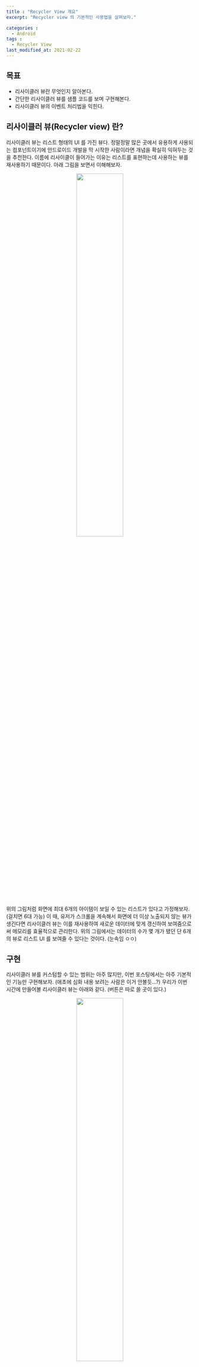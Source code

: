 ```yaml
---
title : "Recycler View 개요"
excerpt: "Recycler view 의 기본적인 사용법을 살펴보자."

categories :
  - Android 
tags : 
  - Recycler View 
last_modified_at: 2021-02-22
---
```


## 목표

- 리사이클러 뷰란 무엇인지 알아본다.
- 간단한 리사이클러 뷰를 샘플 코드를 보며 구현해본다.
- 리사이클러 뷰의 이벤트 처리법을 익힌다.

## 리사이클러 뷰(Recycler view) 란?

리사이클러 뷰는 리스트 형태의 UI 를 가진 뷰다. 정말정말 많은 곳에서 유용하게 사용되는 컴포넌트이기에 안드로이드 개발을 막 시작한 사람이라면 개념을 확실히 익혀두는 것을 추천한다. 이름에 리사이클이 들어가는 이유는 리스트를 표현하는데 사용하는 뷰를 재사용하기 때문이다. 아래 그림을 보면서 이해해보자. 

<p align="center">
  <img width="50%" height="50%" src="https://thkim9373.github.io/assets/images/recycler-view/recycler-view3.png">
</p>

위의 그림처럼 화면에 최대 6개의 아이템이 보일 수 있는 리스트가 있다고 가정해보자. (걸치면 6대 가능) 이 때, 유저가 스크롤을 계속해서 화면에 더 이상 노출되지 않는 뷰가 생긴다면 리사이클러 뷰는 이를 재사용하여 새로운 데이터에 맞게 갱신하여 보여줌으로써 메모리를 효율적으로 관리한다. 위의 그림에서는 데이터의 수가 몇 개가 됐던 단 6개의 뷰로 리스트 UI 를 보여줄 수 있다는 것이다. (눈속임 ㅇㅇ) 

## 구현

리사이클러 뷰를 커스텀할 수 있는 범위는 아주 많지만, 이번 포스팅에서는 아주 기본적인 기능만 구현해보자. (애초에 심화 내용 보려는 사람은 이거 안볼듯...?) 우리가 이번 시간에 만들어볼 리사이클러 뷰는 아래와 같다. (버튼은 따로 쓸 곳이 있다.) 

<p align="center">
  <img width="50%" height="50%" src="https://thkim9373.github.io/assets/images/recycler-view/recycler-view4.png">
</p>

2개의 텍스트 뷰에 각각 텍스트를 표시할 수 있고, 세로 방향으로 스크롤이 가능한 리사이클러 뷰다. 위와 같은 리사이클러 뷰를 구현하는데 필수적으로 필요한 것은 

- Item - 리스트를 구성하는 데이터
- View Holder - 아이템 뷰를 담을 수 있는 홀더
- Adapter - 데이터 리스트를 리사이클러 뷰와 연결해주는 역할
- Layout Manager - 리사이클러 뷰의 모양과 동작을 관리

이며, 추가적으로 Item decoration 이라는 컴포넌트를 추가해서 아이템 사이에 구분선을 만든다거나, 아이템이 보여지는 시점 및 위치를 조정하여 다양한 UI/UX 를 제공할 수 있다. 위의 리사이클러 뷰에는 구분선을 만드는 아이템 데코레이션이 적용되어 있는 상태이다. 

### Item

먼저 리스트에 넣을 데이터를 만들자. id 는 유저에게 보여지는 데이터는 아니지만, 나중에 어탭터를 구현할 때 필요하니 넣어주자. 

```kotlin
data class Item(
    // 고유값
    val id: Int,
    val title: String = "",
    var description: String = "",
)
```

### View Holder

뷰 홀더는 리사이클을 하기 위한 아이템 뷰를 가지고 있는 홀더이다. 클래스를 만들기에 앞서 타이틀과 디스크립션을 표시해줄 레이아웃을 생성하자. 

```xml
<androidx.constraintlayout.widget.ConstraintLayout xmlns:android="http://schemas.android.com/apk/res/android"
    xmlns:app="http://schemas.android.com/apk/res-auto"
    xmlns:tools="http://schemas.android.com/tools"
    android:id="@+id/container"
    android:layout_width="match_parent"
    android:layout_height="wrap_content"
    android:padding="16dp">

    <TextView
        android:id="@+id/title"
        android:layout_width="0dp"
        android:layout_height="wrap_content"
        android:textSize="36sp"
        android:textStyle="bold"
        app:layout_constraintEnd_toEndOf="parent"
        app:layout_constraintStart_toStartOf="parent"
        app:layout_constraintTop_toTopOf="parent"
        tools:text="Title" />

    <TextView
        android:id="@+id/description"
        android:layout_width="0dp"
        android:layout_height="wrap_content"
        android:textSize="24sp"
        app:layout_constraintBottom_toBottomOf="parent"
        app:layout_constraintEnd_toEndOf="parent"
        app:layout_constraintStart_toStartOf="parent"
        app:layout_constraintTop_toBottomOf="@id/title"
        tools:text="Description" />

</androidx.constraintlayout.widget.ConstraintLayout>
```

그리고 해당 뷰를 가지고 있을 뷰 홀더를 만든다. 뷰 홀더를 만들 때는 View 인스턴스를 생성자에 넘겨줘야 한다. 해당 포스팅에서는 뷰 바인딩을 사용하도록 하자. (아직 View Binding 사용법을 모른다고? 그럼 그것부터 보고 오자. 다 피가되고 살이 된다. [포스팅 보러가기](https://thkim9373.github.io/android/view-binding/))

```kotlin
class MyViewHolder(
    private val binding: ItemBinding
) : RecyclerView.ViewHolder(binding.root) {
    fun setItem(item: Item) {
        binding.apply {
            title.text = item.title
            description.text = item.description
        }
    }
}
```

### Adapter

어탭터는 데이터와 리사이클러 뷰를 연결해주는 역할을 한다. 너무 대충 말한 것 같은데... 구현할 수 있는 핵심적인 기능을 조금 더 자세히 말하면 아래와 같다. 

- 데이터에 따라 뷰 타입을 지정하여 상황에 맞는 뷰 홀더를 생성할 수 있다. (해당 포스팅에선 구현 ㄴㄴ)
- 뷰 홀더가 바인드 될 때, 데이터에 맞게 UI 를 갱신할 수 있다.
- 데이터가 변경되었을 때, 리사이클러 뷰를 갱신할 수 있다.

어탭터에도 종류가 몇 있는데, 그 중 오늘 사용할 어탭터는 [List Adapter](https://developer.android.com/reference/androidx/recyclerview/widget/ListAdapter) 이다. 리스트 어댑터는 데이터가 변했을 때, 리사이클러 뷰의 갱신을 아주 편리하게 할 수 있도록 구현되어 있는 친구다. 전통적으로 쓰이던 RecyclerView.Adapter 를 사용할 시절에는 데이터가 변했을 때, 추가, 제거 및 갱신을 일일히 알려줘야 했었지만, 지금은 시절이 좋아져서 Diff.ItemCallback 의 메서드만 잘 정의해놓으면 알아서 리사이클러 뷰를 갱신해준다. (시절 참 좋아졌네...) 

```kotlin
class MyAdapter : ListAdapter<Item, MyViewHolder>(
    object : DiffUtil.ItemCallback<Item>() {
        // id 가 같으면 같은 아이템이다. 
        override fun areItemsTheSame(oldItem: Item, newItem: Item): Boolean =
            oldItem.id == newItem.id
				
        // title 과 description 이 모두 같으면 내용도 같다. 
        override fun areContentsTheSame(oldItem: Item, newItem: Item): Boolean =
            oldItem.title == newItem.title &&
                    oldItem.description == newItem.description
    }
) {
    override fun onCreateViewHolder(parent: ViewGroup, viewType: Int): MyViewHolder =
        MyViewHolder(
            // 이렇게 뷰 바인딩 객체를 생성하여 넘겨준다. 
            ItemBinding.inflate(
                LayoutInflater.from(parent.context),
                parent,
                false
            )
        )

    override fun onBindViewHolder(holder: MyViewHolder, position: Int) {
        // 뷰 홀더가 바인딩 될 때마다 해당 포지션에 맞는 아이템을 넘겨줘서 뷰를 갱신한다. 
        holder.setItem(getItem(position))
    }
}
```

위에 언급한 것 처럼 리스트 어댑터를 쓸 때는 데이터의 변화를 일일히 알려주지 않아도 되고, 변경하고 싶은 땐 submitList() 라는 메서드로 갱신하고 싶은 데이터 리스트를 가져다 주기만 하면 된다. 새로운 리스트를 받으면 원래 가지고 있던 리스트의 아이템들과 새로운 아이템들을 구현해놓은 DiffUtil.ItemCallback 에 정의한대로 비교하여 결과에 따라 추가, 변경 및 제거 등을 수행해준다. 심지어 아이템의 비교는 백그라운드에서 처리해주기 때문에 성능까지도 보장해주는 아주 듬직한 친구다. 

DiffUtil.ItemCallback 를 구현할 때, 꼭 구현해야 하는 메서드는 위의 areItemsTheSame 과 areContentsTheSame 이다. areItemsTheSame 은 같은 아이템인지 여부를 리턴해주면 되며, 위의 코드에서는 id 를 비교하여 같으면 true, 다르면 false 를 리턴하도록 구현했다. 해당 메서드의 리턴 값이 false 이면 그 아이템이 표시되고 있는 뷰 홀더가 갱신된다. 만약 true 를 반환하게 되면 다른 메서드인 areContentsTheSame 이 호출되는데, 여기서는 두 아이템의 내용이 같은지 여부를 리턴해주면 된다. 해당 메서드는 리턴 값이 true 이면 뷰 홀더를 갱신하지 않게 되고, false 이면 해당 아이템이 표시되고 있는 포지션의 뷰 홀더가 갱신된다. 

DiffUtil.ItemCallback 의 메서드들을 작성할 때 유의해야 할 점이 있는데, areItemsTheSame 의 리턴 값으로 객체를 비교한 값으로 내보내지 않는 것이 좋다. (해시 코드 등 사용 ㄴㄴ) 객체가 같은지 여부를 리턴하게 되면 뒤의 areContentsTheSame 또한 같은 객체를 비교하게 되므로 같은 항목을 검사하면 모두 true 가 나오기 때문이다. 따라서 리스트 어탭터에 submitList() 를 할 때는 되도록 ***비교할 수 있는 고유값을 가진 다른 객체로 이루어진 리스트***를 넣는 것이 바람직한 사용 방법인 것 같다. (적다보니 submitList() 가 먼저 나와버렸는데 뒤의 액티비티 코드에서 사용한다.)

### Activity

리스트를 이것 저것 바꿀 수 있는 버튼이 2개 그리고 오늘의 주인공인 리사이클러 뷰가 하나 있는 레이아웃을 만들자. 

```xml
<androidx.constraintlayout.widget.ConstraintLayout xmlns:android="http://schemas.android.com/apk/res/android"
    xmlns:app="http://schemas.android.com/apk/res-auto"
    xmlns:tools="http://schemas.android.com/tools"
    android:layout_width="match_parent"
    android:layout_height="match_parent"
    tools:context=".MainActivity">

    <Button
        android:id="@+id/list1Button"
        android:layout_width="wrap_content"
        android:layout_height="wrap_content"
        android:text="submit list1"
        app:layout_constraintEnd_toStartOf="@+id/list2Button"
        app:layout_constraintStart_toStartOf="parent"
        app:layout_constraintTop_toTopOf="parent" />

    <Button
        android:id="@+id/list2Button"
        android:layout_width="wrap_content"
        android:layout_height="wrap_content"
        android:text="submit list2"
        app:layout_constraintEnd_toEndOf="parent"
        app:layout_constraintStart_toEndOf="@id/list1Button"
        app:layout_constraintTop_toTopOf="parent" />

    <androidx.recyclerview.widget.RecyclerView
        android:id="@+id/recyclerView"
        android:layout_width="0dp"
        android:layout_height="0dp"
        app:layout_constraintBottom_toBottomOf="parent"
        app:layout_constraintEnd_toEndOf="parent"
        app:layout_constraintStart_toStartOf="parent"
        app:layout_constraintTop_toBottomOf="@id/list1Button" />

</androidx.constraintlayout.widget.ConstraintLayout>
```

다음은 코드! 

```kotlin
class MainActivity : AppCompatActivity() {

    private lateinit var binding: ActivityMainBinding
		
    // 리사이클러 뷰에 할당할 어댑터 
    private val myAdapter = MyAdapter()

    // 리사이클러 뷰에 할당할 리스트 1
    private val list1 = listOf(
        Item(1, "Item 1", "Description 1",),
        Item(2, "Item 2", "Description 2",),
        Item(3, "Item 3", "Description 3",),
        Item(4, "Item 4", "Description 4",),
        Item(5, "Item 5", "Description 5",),
        Item(6, "Item 6", "Description 6",),
        Item(7, "Item 7", "Description 7",),
        Item(8, "Item 8", "Description 8",),
        Item(9, "Item 9", "Description 9",),
        Item(10, "Item 10", "Description 10",),
    )
    // 22
    private val list2 = listOf(
        Item(0, "Odd List", "First Item!",),
        Item(1, "Item 1", "Description 1",),
        Item(3, "Item 3", "Description 3",),
        Item(5, "Item 5", "Description 5",),
        Item(7, "Item 7", "Description 7",),
        Item(9, "Item 9", "Description 9",),
        Item(10, "Item 10", "Last Item!",),
    )

    override fun onCreate(savedInstanceState: Bundle?) {
        super.onCreate(savedInstanceState)
        binding = ActivityMainBinding.inflate(layoutInflater)
        setContentView(binding.root)

        binding.apply {
            // 리사이클러 뷰의 속성 정의 ㄱㄱ
            recyclerView.apply {

                // 해당 리스트를 세로 스크롤이 가능한 리스트로 사용할 수 있도록 해준다.
                layoutManager = LinearLayoutManager(this@MainActivity)

                // 아이템 사이의 구분선을 만들어 준다.
                addItemDecoration(
                    DividerItemDecoration(
                        this@MainActivity,
                        DividerItemDecoration.VERTICAL
                    )
                )

                // 어댑터를 할당한다.
                adapter = this@MainActivity.myAdapter.apply {
                    submitList(
                        list1
                    )
                }
            }

            list1Button.setOnClickListener {
                // 리스트를 갖다주면 아까 구현한 어댑터에서 리스트끼리 비교하여 리사이클러 뷰를 갱신해준다.
                myAdapter.submitList(list1)
            }
            list2Button.setOnClickListener {
                // 얘도 ㅇㅇ
                myAdapter.submitList(list2)
            }
        }
    }
}
```

주석에 다 설명을 다 써놔서 적을 내용이 별로 없다. (코드가 간단하기도 하구) 아 하나 있구나! 

리스트 어댑터를 사용할 때 리사이클러 뷰에 노출할 데이터를 변경하고 싶으면 어댑터 코드에서 살짝 등장한 submitList() 메서드를 사용하면 된다. 기본적인 애니메이션도 구현이 되어있어서 생각보다 꽤나 그럴싸하게 리사이클러 뷰가 갱신되는걸 볼 수 있다. 

여기까지 기본적인 리사이클러 뷰 구현이 끝났다. 이제 리사이클러 뷰에 이벤트(클릭 등)를 줬을 때, 처리하는 방법을 알아보자. 

## 이벤트 처리

리사이클러 뷰에는 리스트 뷰의 onItemClickListener 같이 이벤트를 처리할 수 있도록 제공되는 인터페이스가 없다. 따라서 직접 클릭, 롱클릭 등의 이벤트를 처리할 수 있도록 구현해줘야 한다. 한 번에 다 하지 왜 2번 보게 만드냐고 할 수 있지만 2번 보면 2배 더 좋은 내용이니 복습의 느낌으로 한 번 더 보도록 하자. 

### Adapter

이벤트를 전달할 리스너를 하나 만들고, 액티비티에서 어댑터를 생성할 때 받을 수 있도록 하자. 마지막으로 해당 리스너를 뷰 홀더가 바인딩 될 때 건네주자. 

```kotlin
class MyAdapter(
    // 어탭터를 생성할 때 리스너도 받아오자  
    private val listener: MyAdapterListener
) : ListAdapter<Item, MyViewHolder>(
    ...
) {
    // 이벤트를 전달해 줄 리스너를 정의한다. 
    interface MyAdapterListener {
        fun onItemClick(position: Int)
        fun onItemLongClick(position: Int)
    }

    ...

    override fun onBindViewHolder(holder: MyViewHolder, position: Int) {
        holder.apply {
            setItem(getItem(position))
            // 여기서 홀더에 리스너를 전달해주자 
            setListener(listener)
        }
    }
}
```

### View Holder

눌렀을 때 아무 반응이 없으면 재미가 덜하니 레이아웃 단에서 간단한 처리를 하나 하자. 

```xml
<androidx.constraintlayout.widget.ConstraintLayout 
		...
    android:background="?attr/selectableItemBackground"\>

    <TextView ... />

    <TextView ... />

</androidx.constraintlayout.widget.ConstraintLayout>
```

해당 속성을 추가하면 조금 더 역동적이게 된다. ([간단하게 리플 이펙트 사용하는 법](https://thkim9373.github.io/android/tips/#%EA%B0%84%EB%8B%A8%ED%95%98%EA%B2%8C-ripple-%EC%9D%B4%ED%8E%99%ED%8A%B8-%EC%82%AC%EC%9A%A9%ED%95%98%EA%B8%B0)) 

다음은 코드에 리스너를  수정하자. 

```kotlin
class MyViewHolder(
    private val binding: ItemBinding,
) : RecyclerView.ViewHolder(binding.root) {

    ...
		
    // 리스너를 할당하는 메서드
    fun setListener(listener: MyAdapter.MyAdapterListener) {
        binding.container.apply {
            setOnClickListener {
                if (adapterPosition != RecyclerView.NO_POSITION) {
                    listener.onItemClick(adapterPosition)
                }
            }
            setOnLongClickListener {
                if (adapterPosition != RecyclerView.NO_POSITION) {
                    listener.onItemLongClick(adapterPosition)
                }
                return@setOnLongClickListener true
            }
        }
    }
}
```

뷰 홀더는 리사이클러 뷰에서 본인의 위치를 adapterPosition 으로 가져올 수 있다. 뷰에 이벤트가 발생했을 때, 구현해 둔 리스너에 뷰 홀더의 포지션을 넘겨주도록 하자. 이 때 주의할 점은 반드시 RecyclerView.NO_POSITION 인지 체크한 후 사용해야 한다. RecyclerView.NO_POSITION 은 리사이클러 뷰가 갱신 중일 때 어댑터 포지션을 가져오면 리턴되는 값이다. 그러므로 해당 값이 아닐 때만 리스너를 트리거 시켜주도록 하자. 

### Activity

```kotlin
// 리스너를 추가하자 
class MainActivity : AppCompatActivity(), MyAdapter.MyAdapterListener {
		
    // 어댑터를 생성할 때, 리스너를 넘겨주자. 
    private val myAdapter = MyAdapter(this)

    ...

    // 아이템을 클릭 및 롱클릭 하게되면 토스트를 보여주도록 구현해놓았다. 
    override fun onItemClick(position: Int) {
        Toast.makeText(this, "$position click!", Toast.LENGTH_SHORT).show()
    }

    override fun onItemLongClick(position: Int) {
        Toast.makeText(this, "$position long click!", Toast.LENGTH_SHORT).show()
    }
}
```

여기까지 리사이클러 뷰 이벤트를 처리하는 방법 중 하나를 알아봤다. 위의 방법 뿐만 아니라 여러 방법이 존재하겠지만, 해당 방법을 소개한 이유는 위의 방법이 뷰 홀더, 어탭터 및 액티비티가 가지는 본연의 역할을 지킬 수 있는 방법이라 생각하여 추천하기 때문이다. 

## 마치며

리사이클러 뷰의 기본적인 사용 방법과 이벤트를 처리하는 방법을 알아보는 시간을 가져봤다. 리사이클러 뷰는 안드로이드 개발을 하는데 있어서 필수적으로 익혀둬야 하는 컴포넌트라 기초부터 확실한 개념을 가지는 것을 추천한다. 아울러 해당 포스팅의 내용 외에도 봐야할 내용이 많으니 후에 다른 내용들도 포스팅 해야겠다. To be continued...
